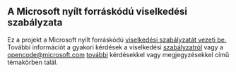 ## <a name="microsoft-open-source-code-of-conduct"></a>A Microsoft nyílt forráskódú viselkedési szabályzata
Ez a projekt a Microsoft nyílt forráskódú [viselkedési szabályzatát vezeti be.](https://opensource.microsoft.com/codeofconduct/)
További információt a gyakori kérdések a viselkedési [szabályzatról](https://opensource.microsoft.com/codeofconduct/faq/) vagy a opencode@microsoft.com [további](mailto:opencode@microsoft.com) kérdésekkel vagy megjegyzésekkel című témakörben talál.